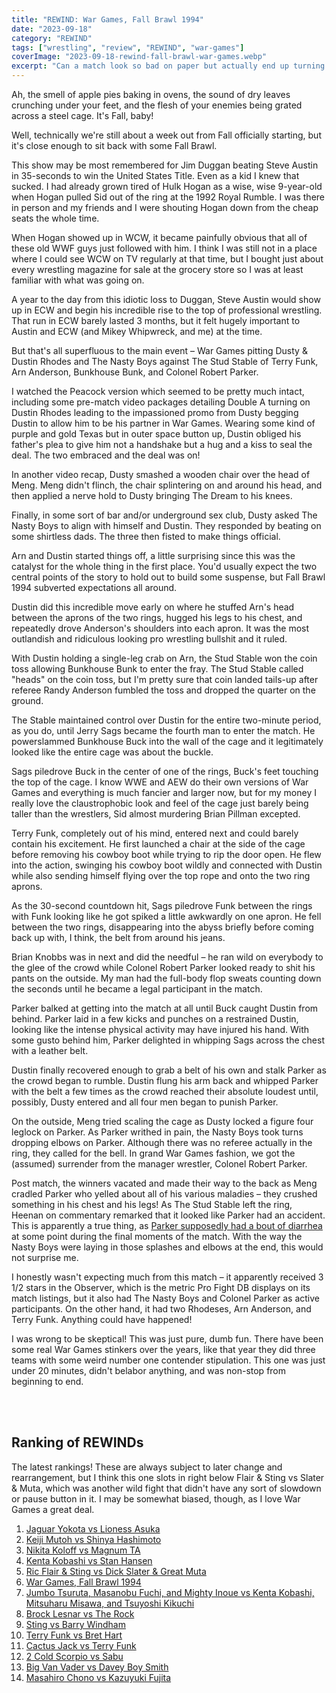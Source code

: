 ```yaml
---
title: "REWIND: War Games, Fall Brawl 1994"
date: "2023-09-18"
category: "REWIND"
tags: ["wrestling", "review", "REWIND", "war-games"]
coverImage: "2023-09-18-rewind-fall-brawl-war-games.webp"
excerpt: "Can a match look so bad on paper but actually end up turning out to be pretty fun when all is said and done? Fall Brawl: War Games puts that question to the test!"
---
```


Ah, the smell of apple pies baking in ovens, the sound of dry leaves crunching under your feet, and the flesh of your enemies being grated across a steel cage. It's Fall, baby!

Well, technically we're still about a week out from Fall officially starting, but it's close enough to sit back with some Fall Brawl.

This show may be most remembered for Jim Duggan beating Steve Austin in 35-seconds to win the United States Title. Even as a kid I knew that sucked. I had already grown tired of Hulk Hogan as a wise, wise 9-year-old when Hogan pulled Sid out of the ring at the 1992 Royal Rumble. I was there in person and my friends and I were shouting Hogan down from the cheap seats the whole time.

When Hogan showed up in WCW, it became painfully obvious that all of these old WWF guys just followed with him. I think I was still not in a place where I could see WCW on TV regularly at that time, but I bought just about every wrestling magazine for sale at the grocery store so I was at least familiar with what was going on.

A year to the day from this idiotic loss to Duggan, Steve Austin would show up in ECW and begin his incredible rise to the top of professional wrestling. That run in ECW barely lasted 3 months, but it felt hugely important to Austin and ECW (and Mikey Whipwreck, and me) at the time.

But that's all superfluous to the main event – War Games pitting Dusty & Dustin Rhodes and The Nasty Boys against The Stud Stable of Terry Funk, Arn Anderson, Bunkhouse Bunk, and Colonel Robert Parker.

I watched the Peacock version which seemed to be pretty much intact, including some pre-match video packages detailing Double A turning on Dustin Rhodes leading to the impassioned promo from Dusty begging Dustin to allow him to be his partner in War Games. Wearing some kind of purple and gold Texas but in outer space button up, Dustin obliged his father's plea to give him not a handshake but a hug and a kiss to seal the deal. The two embraced and the deal was on!

In another video recap, Dusty smashed a wooden chair over the head of Meng. Meng didn't flinch, the chair splintering on and around his head, and then applied a nerve hold to Dusty bringing The Dream to his knees.

Finally, in some sort of bar and/or underground sex club, Dusty asked The Nasty Boys to align with himself and Dustin. They responded by beating on some shirtless dads. The three then fisted to make things official.

Arn and Dustin started things off, a little surprising since this was the catalyst for the whole thing in the first place. You'd usually expect the two central points of the story to hold out to build some suspense, but Fall Brawl 1994 subverted expectations all around.

Dustin did this incredible move early on where he stuffed Arn's head between the aprons of the two rings, hugged his legs to his chest, and repeatedly drove Anderson's shoulders into each apron. It was the most outlandish and ridiculous looking pro wrestling bullshit and it ruled.

With Dustin holding a single-leg crab on Arn, the Stud Stable won the coin toss allowing Bunkhouse Bunk to enter the fray. The Stud Stable called "heads" on the coin toss, but I'm pretty sure that coin landed tails-up after referee Randy Anderson fumbled the toss and dropped the quarter on the ground.

The Stable maintained control over Dustin for the entire two-minute period, as you do, until Jerry Sags became the fourth man to enter the match. He powerslammed Bunkhouse Buck into the wall of the cage and it legitimately looked like the entire cage was about the buckle.

Sags piledrove Buck in the center of one of the rings, Buck's feet touching the top of the cage. I know WWE and AEW do their own versions of War Games and everything is much fancier and larger now, but for my money I really love the claustrophobic look and feel of the cage just barely being taller than the wrestlers, Sid almost murdering Brian Pillman excepted.

Terry Funk, completely out of his mind, entered next and could barely contain his excitement. He first launched a chair at the side of the cage before removing his cowboy boot while trying to rip the door open. He flew into the action, swinging his cowboy boot wildly and connected with Dustin while also sending himself flying over the top rope and onto the two ring aprons.

As the 30-second countdown hit, Sags piledrove Funk between the rings with Funk looking like he got spiked a little awkwardly on one apron. He fell between the two rings, disappearing into the abyss briefly before coming back up with, I think, the belt from around his jeans.

Brian Knobbs was in next and did the needful – he ran wild on everybody to the glee of the crowd while Colonel Robert Parker looked ready to shit his pants on the outside. My man had the full-body flop sweats counting down the seconds until he became a legal participant in the match.

Parker balked at getting into the match at all until Buck caught Dustin from behind. Parker laid in a few kicks and punches on a restrained Dustin, looking like the intense physical activity may have injured his hand. With some gusto behind him, Parker delighted in whipping Sags across the chest with a leather belt.

Dustin finally recovered enough to grab a belt of his own and stalk Parker as the crowd began to rumble. Dustin flung his arm back and whipped Parker with the belt a few times as the crowd reached their absolute loudest until, possibly, Dusty entered and all four men began to punish Parker.

On the outside, Meng tried scaling the cage as Dusty locked a figure four leglock on Parker. As Parker writhed in pain, the Nasty Boys took turns dropping elbows on Parker. Although there was no referee actually in the ring, they called for the bell. In grand War Games fashion, we got the (assumed) surrender from the manager wrestler, Colonel Robert Parker.

Post match, the winners vacated and made their way to the back as Meng cradled Parker who yelled about all of his various maladies – they crushed something in his chest and his legs! As The Stud Stable left the ring, Heenan on commentary remarked that it looked like Parker had an accident. This is apparently a true thing, as [Parker supposedly had a bout of diarrhea](https://www.thesportster.com/wcw-fall-brawl-pay-per-views-facts-trivia-things-to-know/) at some point during the final moments of the match. With the way the Nasty Boys were laying in those splashes and elbows at the end, this would not surprise me.

I honestly wasn't expecting much from this match – it apparently received 3 1/2 stars in the Observer, which is the metric Pro Fight DB displays on its match listings, but it also had The Nasty Boys and Colonel Parker as active participants. On the other hand, it had two Rhodeses, Arn Anderson, and Terry Funk. Anything could have happened!

I was wrong to be skeptical! This was just pure, dumb fun. There have been some real War Games stinkers over the years, like that year they did three teams with some weird number one contender stipulation. This one was just under 20 minutes, didn't belabor anything, and was non-stop from beginning to end.

<br /><br />

## Ranking of REWINDs

The latest rankings! These are always subject to later change and rearrangement, but I think this one slots in right below Flair & Sting vs Slater & Muta, which was another wild fight that didn't have any sort of slowdown or pause button in it. I may be somewhat biased, though, as I love War Games a great deal.

1. [Jaguar Yokota vs Lioness Asuka](2023-08-22-rewind-jaguar-yokota-lioness-asuka)
1. [Keiji Mutoh vs Shinya Hashimoto](2023-08-20-a-week-in-wrestling)
1. [Nikita Koloff vs Magnum TA](2023-08-20-a-week-in-wrestling)
1. [Kenta Kobashi vs Stan Hansen](2023-09-05-kenta-kobashi-stan-hansen-ajpw-triple-crown-title)
1. [Ric Flair & Sting vs Dick Slater & Great Muta](2023-09-12-rewind-ric-flair-sting-dick-slater-great-muta)
1. [War Games, Fall Brawl 1994](2023-09-18-rewind-fall-brawl-war-games)
1. [Jumbo Tsuruta, Masanobu Fuchi, and Mighty Inoue vs Kenta Kobashi, Mitsuharu Misawa, and Tsuyoshi Kikuchi](2023-08-21-rewind-ajpw-summer-action-series-ii)
1. [Brock Lesnar vs The Rock](2023-08-25-rewind-summerslam-2002)
1. [Sting vs Barry Windham](2023-09-07-sting-barry-windham-clash-of-the-champions-fall-brawl)
1. [Terry Funk vs Bret Hart](2023-09-11-rewind-terry-funk-bret-hart-50-years-of-funk)
1. [Cactus Jack vs Terry Funk](2023-08-20-rewind-kawasaki-dream)
1. [2 Cold Scorpio vs Sabu](2023-08-20-a-week-in-wrestling)
1. [Big Van Vader vs Davey Boy Smith](2023-08-20-a-week-in-wrestling)
1. [Masahiro Chono vs Kazuyuki Fujita](2023-08-20-a-week-in-wrestling)

